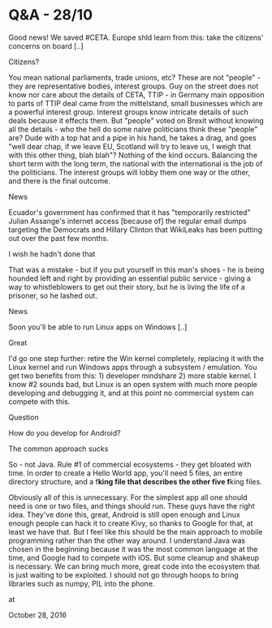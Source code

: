 # Q&A - 28/10
Good news! We saved #CETA. Europe shld learn from this: take the citizens' concerns on board [..]

Citizens? 

You mean national parliaments, trade unions, etc? These are not "people" - they are representative bodies, interest groups. Guy on the street does not know nor care about the details of CETA, TTIP - in Germany main opposition to parts of TTIP deal came from the mittelstand, small businesses which are a powerful interest group. Interest groups know intricate details of such deals because it effects them. But "people" voted on Brexit without knowing all the details - who the hell do some naive politicians think these "people" are? Dude with a top hat and a pipe in his hand, he takes a drag, and goes "well dear chap, if we leave EU, Scotland will try to leave us, I weigh that with this other thing, blah blah"? Nothing of the kind occurs. Balancing the short term with the long term, the national with the international is the job of the politicians. The interest groups will lobby them one way or the other, and there is the final outcome.

News

Ecuador's government has confirmed that it has "temporarily restricted" Julian Assange's internet access [because of] the regular email dumps targeting the Democrats and Hillary Clinton that WikiLeaks has been putting out over the past few months.

I wish he hadn't done that

That was a mistake - but if you put yourself in this man's shoes - he is being hounded left and right by providing an essential public service - giving a way to whistleblowers to get out their story, but he is living the life of a prisoner, so he lashed out.

News

Soon you'll be able to run Linux apps on Windows [..]

Great

I'd go one step further: retire the Win kernel completely, replacing it with the Linux kernel and run Windows apps through a subsystem / emulation. You get two benefits from this: 1) developer mindshare 2) more stable kernel. I know #2 sounds bad, but Linux is an open system with much more people developing and debugging it, and at this point no commercial system can compete with this.

Question

How do you develop for Android?

The common approach sucks

So - not Java. Rule #1 of commercial ecosystems - they get bloated with time. In order to create a Hello World app, you'll need 5 files, an entire directory structure, and a f**king file that describes the other five f**king files.

Obviously all of this is unnecessary. For the simplest app all one should need is one or two files, and things should run. These guys have the right idea. They've done this, great, Android is still open enough and Linux enough people can hack it to create Kivy, so thanks to Google for that, at least we have that. But I feel like this should be the main approach to mobile programming rather than the other way around. I understand Java was chosen in the beginning because it was the most common language at the time, and Google had to compete with iOS. But some cleanup and shakeup is necessary. We can bring much more, great code into the ecosystem that is just waiting to be exploited. I should not go through hoops to bring libraries such as numpy, PIL into the phone. 







at

October 28, 2016















